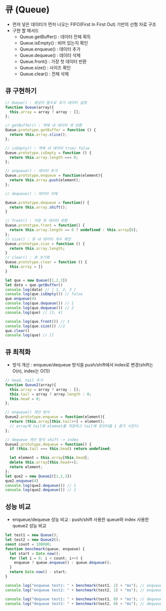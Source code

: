 # 큐 (Queue)
- 먼저 넣은 데이터가 먼저 나오는 FIFO(First In First Out) 기반의 선형 자료 구조
- 구현 할 메서드
  - Queue.getBuffer() : 데이터 전체 획득
  - Queue.isEmpty() : 비어 있는지 확인
  - Queue.enqueue() : 데이터 추가
  - Queue.dequeue() : 데이터 삭제
  - Queue.front() : 가장 첫 데이터 반환
  - Queue.size() : 사이즈 확인
  - Queue.clear() : 전체 삭제 

## 큐 구현하기
```javascript
// Queue() : 생성자 함수로 초기 데이터 설정
function Queue(array){
  this.array = array ? array : [];
};

// getBuffer() : 객체 내 데이터 셋 반환
Queue.prototype.getBuffer = function () {
  return this.array.slice();
};

// isEmpty() : 객체 내 데이터 true/ false
Queue.prototype.isEmpty = function () {
  return this.array.length === 0;
};

// enqueue() : 데이터 추가
Queue.prototype.enqueue = function(element){
  return this.array.push(element);
};

// dequeue() : 데이터 삭제

Queue.prototype.dequeue = function() {
  return this.array.shift();
}

// front() : 가장 첫 데이터 반환
Queue.prototype.front = function() {
  return this.array.length == 0 ? undefined : this.array[0];
};
// size() : 큐 내 데이터 개수 확인
Queue.prototype.size = function () {
  return this.array.length;
}
// clear() : 큐 초기화
Queue.prototype.clear = function () {
  this.array = []
}

let que = new Queue([1,2,3])
let data = que.getBuffer()
console.log(data) // [ 1, 2, 3 ]
console.log(que.isEmpty()) // false
que.enqueue(4)
console.log(que.dequeue()) // 1
console.log(que.dequeue()) // 2
console.log(que) // [3, 4]

console.log(que.front()) // 3
console.log(que.size()) //2
que.clear()
console.log(que) // []
```


## 큐 최적화
- 방식 개선 : enqueue/dequeue 방식을 push/shift에서 index로 변경(shift는 O(n), index는 O(1)) 

```javascript
// head, tail 추가
function Queue2(array){
  this.array = array ? array : [];
  this.tail = array ? array.length : 0;
  this.head = 0;
};

// enqueue() 개선 방식
Queue2.prototype.enqueue = function(element){
  return (this.array[this.tail++] = element);
  // array에 tail에 elemnet를 저장하고 tail에 포인터를 1 증가 시킨다.
};

// dequeue 개선 방식 shift -> index
Queue2.prototype.dequeue = function() {
  if (this.tail === this.head) return undefined;

  let element = this.array[this.head];
  delete this.array[this.head++];
  return element;
};
let que2 = new Queue2([1,2,3])
que2.enqueue(4)
console.log(que2.dequeue()) // 1
console.log(que2.dequeue()) // 2

```
## 성능 비교
- enqueue/dequeue 성능 비교 : push/shift 사용한 queue와 index 사용한 queue2 성능 비교
```javascript
let test1 = new Queue();
let test2 = new Queue2();
const count = 100000;
function benchmark(queue, enqueue) {
  let start = Date.now();
  for (let i = 0; i < count; i++) {
    enqueue ? queue.enqueue() : queue.dequeue();
  }
  return Date.now() - start;
}

console.log("enqueue test1: " + benchmark(test1, 1) + "ms"); // enqueue test1: 8ms
console.log("enqueue test2: " + benchmark(test2, 1) + "ms"); // enqueue test2: 6ms

console.log("dequeue test1: " + benchmark(test1, 0) + "ms"); // dequeue test1: 6732ms
console.log("dequeue test2: " + benchmark(test2, 0) + "ms"); // dequeue test2: 10ms
```

